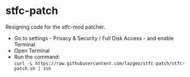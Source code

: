 # stfc-patch
Resigning code for the stfc-mod patcher.

* Go to settings - Privacy & Security / Full Disk Access - and enable Terminal
* Open Terminal
* Run the command: </br>
        ``` curl -L https://raw.githubusercontent.com/lazgeo/stfc-patch/stfc-patch.sh | zsh ``` 